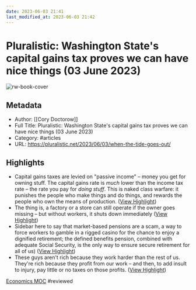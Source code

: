 ```yaml
---
date: 2023-06-03 21:41
last_modified_at: 2023-06-03 21:42
---
```

# Pluralistic: Washington State's capital gains tax proves we can have nice things (03 June 2023)

![rw-book-cover](https://i0.wp.com/pluralistic.net/wp-content/uploads/2020/02/cropped-guillotine-French-Revolution.jpg?fit=32%2C32&ssl=1)

## Metadata
- Author: [[Cory Doctorow]]
- Full Title: Pluralistic: Washington State's capital gains tax proves we can have nice things (03 June 2023)
- Category: #articles
- URL: https://pluralistic.net/2023/06/03/when-the-tide-goes-out/

## Highlights
- Capital gains taxes are levied on "passive income" – money you get for owning stuff. The capital gains rate is *much* lower than the income tax rate – the rate you pay for *doing stuff*. This is naked class warfare: it punishes the people who make things and do things, and rewards the people who own the means of production. ([View Highlight](https://read.readwise.io/read/01h20jd5hqrd7hnamk457jm1sy))
- The thing is, a factory or a store can still operate if the owner goes missing – but without workers, it shuts down immediately ([View Highlight](https://read.readwise.io/read/01h20jdc3h977rk9tpy8k5k14f))
- Sidebar here to say that market-based pensions are a scam, a way to force workers to gamble in a rigged casino for the chance to enjoy a dignified retirement; the defined benefits pension, combined with adequate Social Security, is the only way to ensure secure retirement for all of us) ([View Highlight](https://read.readwise.io/read/01h20je5n6wn3e7ehyx9dstx0a))
- These guys aren't rich because they work harder than the rest of us. They're rich because they profit from our work – and then, to add insult to injury, pay little or no taxes on those profits. ([View Highlight](https://read.readwise.io/read/01h20jhkfk6011xnxp63qba3zq))

[Economics MOC](Economics%20MOC.md)
#reviewed 
